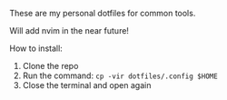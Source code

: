 These are my personal dotfiles for common tools.

Will add nvim in the near future!

How to install:
1. Clone the repo
2. Run the command:
`cp -vir dotfiles/.config $HOME`
3. Close the terminal and open again

